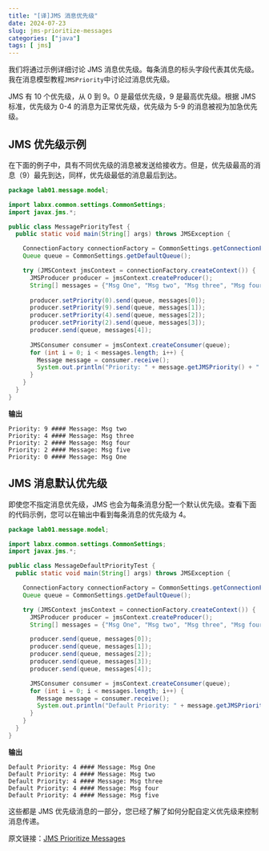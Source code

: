 ```yaml
---
title: "[译]JMS 消息优先级"
date: 2024-07-23
slug: jms-prioritize-messages
categories: ["java"]
tags: [ jms]
---
```


我们将通过示例详细讨论 JMS 消息优先级。每条消息的标头字段代表其优先级。我在消息模型教程`JMSPriority`中讨论过消息优先级。

JMS 有 10 个优先级，从 0 到 9。0 是最低优先级，9 是最高优先级。根据 JMS 标准，优先级为 0-4 的消息为正常优先级，优先级为 5-9 的消息被视为加急优先级。

## JMS 优先级示例

在下面的例子中，具有不同优先级的消息被发送给接收方。但是，优先级最高的消息（9）最先到达，同样，优先级最低的消息最后到达。

```Java
package lab01.message.model;

import labxx.common.settings.CommonSettings;
import javax.jms.*;

public class MessagePriorityTest {
  public static void main(String[] args) throws JMSException {

    ConnectionFactory connectionFactory = CommonSettings.getConnectionFactory();
    Queue queue = CommonSettings.getDefaultQueue();

    try (JMSContext jmsContext = connectionFactory.createContext()) {
      JMSProducer producer = jmsContext.createProducer();
      String[] messages = {"Msg One", "Msg two", "Msg three", "Msg four", "Msg five"};
  
      producer.setPriority(0).send(queue, messages[0]);
      producer.setPriority(9).send(queue, messages[1]);
      producer.setPriority(4).send(queue, messages[2]);
      producer.setPriority(2).send(queue, messages[3]);
      producer.send(queue, messages[4]);
  
      JMSConsumer consumer = jmsContext.createConsumer(queue);
      for (int i = 0; i < messages.length; i++) {
        Message message = consumer.receive();
        System.out.println("Priority: " + message.getJMSPriority() + " #### Message: " + message.getBody(String.class));
      }
    }
  }
}
```

**输出**

```
Priority: 9 #### Message: Msg two
Priority: 4 #### Message: Msg three
Priority: 2 #### Message: Msg four
Priority: 2 #### Message: Msg five
Priority: 0 #### Message: Msg One
```

## JMS 消息默认优先级

即使您不指定消息优先级，JMS 也会为每条消息分配一个默认优先级。查看下面的代码示例，您可以在输出中看到每条消息的优先级为 4。

```Java
package lab01.message.model;

import labxx.common.settings.CommonSettings;
import javax.jms.*;

public class MessageDefaultPriorityTest {
  public static void main(String[] args) throws JMSException {

    ConnectionFactory connectionFactory = CommonSettings.getConnectionFactory();
    Queue queue = CommonSettings.getDefaultQueue();

    try (JMSContext jmsContext = connectionFactory.createContext()) {
      JMSProducer producer = jmsContext.createProducer();
      String[] messages = {"Msg One", "Msg two", "Msg three", "Msg four", "Msg five"};

      producer.send(queue, messages[0]);
      producer.send(queue, messages[1]);
      producer.send(queue, messages[2]);
      producer.send(queue, messages[3]);
      producer.send(queue, messages[4]);

      JMSConsumer consumer = jmsContext.createConsumer(queue);
      for (int i = 0; i < messages.length; i++) {
        Message message = consumer.receive();
        System.out.println("Default Priority: " + message.getJMSPriority() + " #### Message: " + message.getBody(String.class));
      }
    }
  }
}
```

**输出**

```
Default Priority: 4 #### Message: Msg One
Default Priority: 4 #### Message: Msg two
Default Priority: 4 #### Message: Msg three
Default Priority: 4 #### Message: Msg four
Default Priority: 4 #### Message: Msg five
```

这些都是 JMS 优先级消息的一部分，您已经了解了如何分配自定义优先级来控制消息传递。



原文链接：[JMS Prioritize Messages](https://jstobigdata.com/jms/jms-prioritize-messages/)
